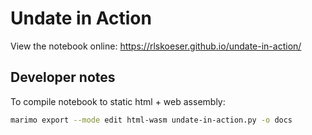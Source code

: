 # Undate in Action

View the notebook online: https://rlskoeser.github.io/undate-in-action/

## Developer notes

To compile notebook to static html + web assembly:

```sh
marimo export --mode edit html-wasm undate-in-action.py -o docs
```
